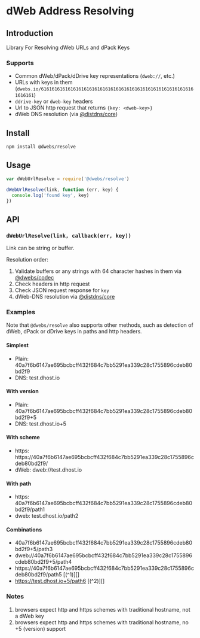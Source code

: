 # dWeb Address Resolving

## Introduction

Library For Resolving dWeb URLs and dPack Keys


### Supports

* Common dWeb/dPack/dDrive key representations (`dweb://`, etc.)
* URLs with keys in them (`dwebs.io/6161616161616161616161616161616161616161616161616161616161616161`)
* `ddrive-key` or `dweb-key` headers
* Url to JSON http request that returns `{key: <dweb-key>}`
* dWeb DNS resolution (via [@distdns/core](/developer-tools/ddns/multicast-dns/))

## Install

```
npm install @dwebs/resolve
```

## Usage

```js
var dWebUrlResolve = require('@dwebs/resolve')

dWebUrlResolve(link, function (err, key) {
  console.log('found key', key)
})
```

## API

### `dWebUrlResolve(link, callback(err, key))`

Link can be string or buffer.

Resolution order:

1. Validate buffers or any strings with 64 character hashes in them via [@dwebs/codec](https://github.com/distributedweb/codec)
2. Check headers in http request
3. Check JSON request response for `key`
4. dWeb-DNS resolution via [@distdns/core](https://github.com/distdns/core)

### Examples
Note that `@dwebs/resolve` also supports other methods, such as detection of dWeb, dPack or dDrive keys in paths and http headers.

#### Simplest
* Plain: 40a7f6b6147ae695bcbcff432f684c7bb5291ea339c28c1755896cdeb80bd2f9
* DNS: test.dhost.io

#### With version
* Plain: 40a7f6b6147ae695bcbcff432f684c7bb5291ea339c28c1755896cdeb80bd2f9+5
* DNS: test.dhost.io+5

#### With scheme
* https: https://40a7f6b6147ae695bcbcff432f684c7bb5291ea339c28c1755896cdeb80bd2f9/
* dWeb: dweb://test.dhost.io

#### With path
* https: 40a7f6b6147ae695bcbcff432f684c7bb5291ea339c28c1755896cdeb80bd2f9/path1
* dweb: test.dhost.io/path2

#### Combinations
* 40a7f6b6147ae695bcbcff432f684c7bb5291ea339c28c1755896cdeb80bd2f9+5/path3
* dweb://40a7f6b6147ae695bcbcff432f684c7bb5291ea339c28c1755896cdeb80bd2f9+5/path4
* https://40a7f6b6147ae695bcbcff432f684c7bb5291ea339c28c1755896cdeb80bd2f9/path5 [(^1)][]
* https://test.dhost.io+5/path6 [(^2)][]

### Notes
1. browsers expect http and https schemes with traditional hostname, not a dWeb key
2. browsers expect http and https schemes with traditional hostname, no +5 (version) support

